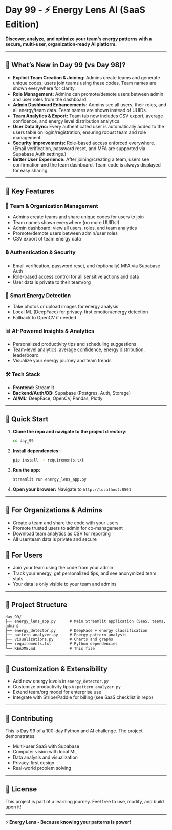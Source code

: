 # Day 99 - ⚡ Energy Lens AI (SaaS Edition)

**Discover, analyze, and optimize your team's energy patterns with a secure, multi-user, organization-ready AI platform.**

---

## 🚀 What’s New in Day 99 (vs Day 98)?

- **Explicit Team Creation & Joining:** Admins create teams and generate unique codes; users join teams using these codes. Team names are shown everywhere for clarity.
- **Role Management:** Admins can promote/demote users between admin and user roles from the dashboard.
- **Admin Dashboard Enhancements:** Admins see all users, their roles, and all energy/team data. Team names are shown instead of UUIDs.
- **Team Analytics & Export:** Team tab now includes CSV export, average confidence, and energy level distribution analytics.
- **User Data Sync:** Every authenticated user is automatically added to the users table on login/registration, ensuring robust team and role management.
- **Security Improvements:** Role-based access enforced everywhere. (Email verification, password reset, and MFA are supported via Supabase Auth settings.)
- **Better User Experience:** After joining/creating a team, users see confirmation and the team dashboard. Team code is always displayed for easy sharing.

---

## 🎯 Key Features

### 👥 **Team & Organization Management**
- Admins create teams and share unique codes for users to join
- Team names shown everywhere (no more UUIDs!)
- Admin dashboard: view all users, roles, and team analytics
- Promote/demote users between admin/user roles
- CSV export of team energy data

### 🔒 **Authentication & Security**
- Email verification, password reset, and (optionally) MFA via Supabase Auth
- Role-based access control for all sensitive actions and data
- User data is private to their team/org

### 📸 **Smart Energy Detection**
- Take photos or upload images for energy analysis
- Local ML (DeepFace) for privacy-first emotion/energy detection
- Fallback to OpenCV if needed

### 📊 **AI-Powered Insights & Analytics**
- Personalized productivity tips and scheduling suggestions
- Team-level analytics: average confidence, energy distribution, leaderboard
- Visualize your energy journey and team trends

### 🛠️ **Tech Stack**
- **Frontend:** Streamlit
- **Backend/Auth/DB:** Supabase (Postgres, Auth, Storage)
- **AI/ML:** DeepFace, OpenCV, Pandas, Plotly

---

## 🚀 Quick Start

1. **Clone the repo and navigate to the project directory:**
   ```bash
   cd day_99
   ```
2. **Install dependencies:**
   ```bash
   pip install -r requirements.txt
   ```
3. **Run the app:**
   ```bash
   streamlit run energy_lens_app.py
   ```
4. **Open your browser:**
   Navigate to `http://localhost:8501`

---

## 🏢 For Organizations & Admins
- Create a team and share the code with your users
- Promote trusted users to admin for co-management
- Download team analytics as CSV for reporting
- All user/team data is private and secure

## 👤 For Users
- Join your team using the code from your admin
- Track your energy, get personalized tips, and see anonymized team stats
- Your data is only visible to your team and admins

---

## 📁 Project Structure

```
day_99/
├── energy_lens_app.py      # Main Streamlit application (SaaS, teams, admin)
├── energy_detector.py      # DeepFace + energy classification
├── pattern_analyzer.py     # Energy pattern analysis
├── visualizations.py       # Charts and graphs
├── requirements.txt        # Python dependencies
└── README.md               # This file
```

---

## 🔧 Customization & Extensibility
- Add new energy levels in `energy_detector.py`
- Customize productivity tips in `pattern_analyzer.py`
- Extend team/org model for enterprise use
- Integrate with Stripe/Paddle for billing (see SaaS checklist in repo)

---

## 🤝 Contributing

This is Day 99 of a 100-day Python and AI challenge. The project demonstrates:
- Multi-user SaaS with Supabase
- Computer vision with local ML
- Data analysis and visualization
- Privacy-first design
- Real-world problem solving

---

## 📄 License

This project is part of a learning journey. Feel free to use, modify, and build upon it!

---

**⚡ Energy Lens - Because knowing your patterns is power!** 
